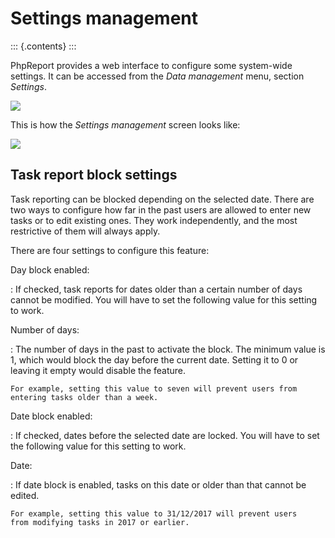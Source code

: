 Settings management
===================

::: {.contents}
:::

PhpReport provides a web interface to configure some system-wide
settings. It can be accessed from the *Data management* menu, section
*Settings*.

![](i/menu-data-mgmt-settings.png)

This is how the *Settings management* screen looks like:

![](i/settings-mgmt-screen.png)

Task report block settings
--------------------------

Task reporting can be blocked depending on the selected date. There are
two ways to configure how far in the past users are allowed to enter new
tasks or to edit existing ones. They work independently, and the most
restrictive of them will always apply.

There are four settings to configure this feature:

Day block enabled:

:   If checked, task reports for dates older than a certain number of
    days cannot be modified. You will have to set the following value
    for this setting to work.

Number of days:

:   The number of days in the past to activate the block. The minimum
    value is 1, which would block the day before the current date.
    Setting it to 0 or leaving it empty would disable the feature.

    For example, setting this value to seven will prevent users from
    entering tasks older than a week.

Date block enabled:

:   If checked, dates before the selected date are locked. You will have
    to set the following value for this setting to work.

Date:

:   If date block is enabled, tasks on this date or older than that
    cannot be edited.

    For example, setting this value to 31/12/2017 will prevent users
    from modifying tasks in 2017 or earlier.
